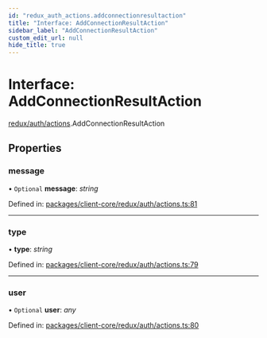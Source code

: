 ```yaml
---
id: "redux_auth_actions.addconnectionresultaction"
title: "Interface: AddConnectionResultAction"
sidebar_label: "AddConnectionResultAction"
custom_edit_url: null
hide_title: true
---
```


# Interface: AddConnectionResultAction

[redux/auth/actions](../modules/redux_auth_actions.md).AddConnectionResultAction

## Properties

### message

• `Optional` **message**: *string*

Defined in: [packages/client-core/redux/auth/actions.ts:81](https://github.com/xr3ngine/xr3ngine/blob/56376a778/packages/client-core/redux/auth/actions.ts#L81)

___

### type

• **type**: *string*

Defined in: [packages/client-core/redux/auth/actions.ts:79](https://github.com/xr3ngine/xr3ngine/blob/56376a778/packages/client-core/redux/auth/actions.ts#L79)

___

### user

• `Optional` **user**: *any*

Defined in: [packages/client-core/redux/auth/actions.ts:80](https://github.com/xr3ngine/xr3ngine/blob/56376a778/packages/client-core/redux/auth/actions.ts#L80)
